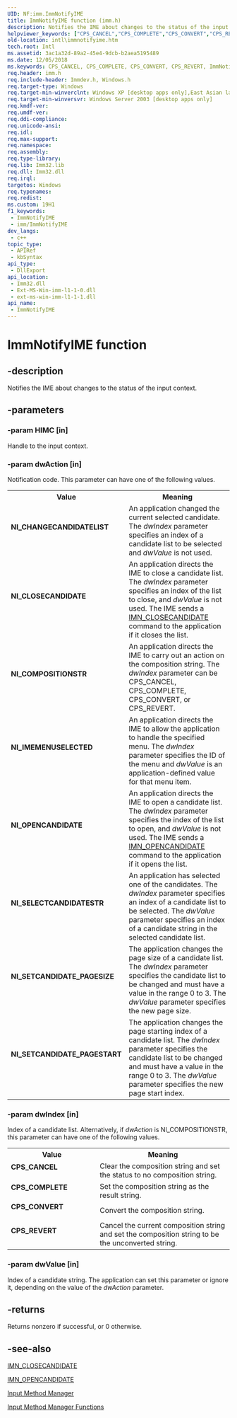 ```yaml
---
UID: NF:imm.ImmNotifyIME
title: ImmNotifyIME function (imm.h)
description: Notifies the IME about changes to the status of the input context.
helpviewer_keywords: ["CPS_CANCEL","CPS_COMPLETE","CPS_CONVERT","CPS_REVERT","ImmNotifyIME","ImmNotifyIME function [Internationalization for Windows Applications]","NI_CHANGECANDIDATELIST","NI_CLOSECANDIDATE","NI_COMPOSITIONSTR","NI_IMEMENUSELECTED","NI_OPENCANDIDATE","NI_SELECTCANDIDATESTR","NI_SETCANDIDATE_PAGESIZE","NI_SETCANDIDATE_PAGESTART","_win32_ImmNotifyIME","imm/ImmNotifyIME","intl.immnotifyime"]
old-location: intl\immnotifyime.htm
tech.root: Intl
ms.assetid: 3ac1a32d-89a2-45e4-9dcb-b2aea5195489
ms.date: 12/05/2018
ms.keywords: CPS_CANCEL, CPS_COMPLETE, CPS_CONVERT, CPS_REVERT, ImmNotifyIME, ImmNotifyIME function [Internationalization for Windows Applications], NI_CHANGECANDIDATELIST, NI_CLOSECANDIDATE, NI_COMPOSITIONSTR, NI_IMEMENUSELECTED, NI_OPENCANDIDATE, NI_SELECTCANDIDATESTR, NI_SETCANDIDATE_PAGESIZE, NI_SETCANDIDATE_PAGESTART, _win32_ImmNotifyIME, imm/ImmNotifyIME, intl.immnotifyime
req.header: imm.h
req.include-header: Immdev.h, Windows.h
req.target-type: Windows
req.target-min-winverclnt: Windows XP [desktop apps only],East Asian language support installed.
req.target-min-winversvr: Windows Server 2003 [desktop apps only]
req.kmdf-ver: 
req.umdf-ver: 
req.ddi-compliance: 
req.unicode-ansi: 
req.idl: 
req.max-support: 
req.namespace: 
req.assembly: 
req.type-library: 
req.lib: Imm32.lib
req.dll: Imm32.dll
req.irql: 
targetos: Windows
req.typenames: 
req.redist: 
ms.custom: 19H1
f1_keywords:
 - ImmNotifyIME
 - imm/ImmNotifyIME
dev_langs:
 - c++
topic_type:
 - APIRef
 - kbSyntax
api_type:
 - DllExport
api_location:
 - Imm32.dll
 - Ext-MS-Win-imm-l1-1-0.dll
 - ext-ms-win-imm-l1-1-1.dll
api_name:
 - ImmNotifyIME
---
```


# ImmNotifyIME function


## -description

Notifies the IME about changes to the status of the input context.

## -parameters

### -param HIMC [in]

Handle to the input context.

### -param dwAction [in]

Notification code. This parameter can have one of the following values.

<table>
<tr>
<th>Value</th>
<th>Meaning</th>
</tr>
<tr>
<td width="40%"><a id="NI_CHANGECANDIDATELIST"></a><a id="ni_changecandidatelist"></a><dl>
<dt><b>NI_CHANGECANDIDATELIST</b></dt>
</dl>
</td>
<td width="60%">
An application changed the current selected candidate. The <i>dwIndex</i> parameter specifies an index of a candidate list to be selected and <i>dwValue</i> is not used.

</td>
</tr>
<tr>
<td width="40%"><a id="NI_CLOSECANDIDATE"></a><a id="ni_closecandidate"></a><dl>
<dt><b>NI_CLOSECANDIDATE</b></dt>
</dl>
</td>
<td width="60%">
An application directs the IME to close a candidate list. The <i>dwIndex</i> parameter specifies an index of the list to close, and <i>dwValue</i> is not used. The IME sends a <a href="/windows/desktop/Intl/imn-closecandidate">IMN_CLOSECANDIDATE</a> command to the application if it closes the list.

</td>
</tr>
<tr>
<td width="40%"><a id="NI_COMPOSITIONSTR"></a><a id="ni_compositionstr"></a><dl>
<dt><b>NI_COMPOSITIONSTR</b></dt>
</dl>
</td>
<td width="60%">
An application directs the IME to carry out an action on the composition string. The <i>dwIndex</i> parameter can be CPS_CANCEL, CPS_COMPLETE, CPS_CONVERT, or CPS_REVERT.

</td>
</tr>
<tr>
<td width="40%"><a id="NI_IMEMENUSELECTED"></a><a id="ni_imemenuselected"></a><dl>
<dt><b>NI_IMEMENUSELECTED</b></dt>
</dl>
</td>
<td width="60%">
An application directs the IME to allow the application to handle the specified menu. The <i>dwIndex</i> parameter specifies the ID of the menu and <i>dwValue</i> is an application-defined value for that menu item.

</td>
</tr>
<tr>
<td width="40%"><a id="NI_OPENCANDIDATE"></a><a id="ni_opencandidate"></a><dl>
<dt><b>NI_OPENCANDIDATE</b></dt>
</dl>
</td>
<td width="60%">
An application directs the IME to open a candidate list. The <i>dwIndex</i> parameter specifies the index of the list to open, and <i>dwValue</i> is not used. The IME sends a <a href="/windows/desktop/Intl/imn-opencandidate">IMN_OPENCANDIDATE</a> command to the application if it opens the list.

</td>
</tr>
<tr>
<td width="40%"><a id="NI_SELECTCANDIDATESTR"></a><a id="ni_selectcandidatestr"></a><dl>
<dt><b>NI_SELECTCANDIDATESTR</b></dt>
</dl>
</td>
<td width="60%">
An application has selected one of the candidates. The <i>dwIndex</i> parameter specifies an index of a candidate list to be selected. The <i>dwValue</i> parameter specifies an index of a candidate string in the selected candidate list.

</td>
</tr>
<tr>
<td width="40%"><a id="NI_SETCANDIDATE_PAGESIZE"></a><a id="ni_setcandidate_pagesize"></a><dl>
<dt><b>NI_SETCANDIDATE_PAGESIZE</b></dt>
</dl>
</td>
<td width="60%">
The application changes the page size of a candidate list. The <i>dwIndex</i> parameter specifies the candidate list to be changed and must have a value in the range 0 to 3. The <i>dwValue</i> parameter specifies the new page size.

</td>
</tr>
<tr>
<td width="40%"><a id="NI_SETCANDIDATE_PAGESTART"></a><a id="ni_setcandidate_pagestart"></a><dl>
<dt><b>NI_SETCANDIDATE_PAGESTART</b></dt>
</dl>
</td>
<td width="60%">
The application changes the page starting index of a candidate list. The <i>dwIndex</i> parameter specifies the candidate list to be changed and must have a value in the range 0 to 3. The <i>dwValue</i> parameter specifies the new page start index.

</td>
</tr>
</table>

### -param dwIndex [in]

Index of a candidate list. Alternatively, if <i>dwAction</i> is NI_COMPOSITIONSTR, this parameter can have one of the following values.

<table>
<tr>
<th>Value</th>
<th>Meaning</th>
</tr>
<tr>
<td width="40%"><a id="CPS_CANCEL"></a><a id="cps_cancel"></a><dl>
<dt><b>CPS_CANCEL</b></dt>
</dl>
</td>
<td width="60%">
Clear the composition string and set the status to no composition string.

</td>
</tr>
<tr>
<td width="40%"><a id="CPS_COMPLETE"></a><a id="cps_complete"></a><dl>
<dt><b>CPS_COMPLETE</b></dt>
</dl>
</td>
<td width="60%">
Set the composition string as the result string.

</td>
</tr>
<tr>
<td width="40%"><a id="CPS_CONVERT"></a><a id="cps_convert"></a><dl>
<dt><b>CPS_CONVERT</b></dt>
</dl>
</td>
<td width="60%">
Convert the composition string.

</td>
</tr>
<tr>
<td width="40%"><a id="CPS_REVERT"></a><a id="cps_revert"></a><dl>
<dt><b>CPS_REVERT</b></dt>
</dl>
</td>
<td width="60%">
Cancel the current composition string and set the composition string to be the unconverted string.

</td>
</tr>
</table>

### -param dwValue [in]

Index of a candidate string. The application can set this parameter or ignore it, depending on the value of the <i>dwAction</i> parameter.

## -returns

Returns nonzero if successful, or 0 otherwise.

## -see-also

<a href="/windows/desktop/Intl/imn-closecandidate">IMN_CLOSECANDIDATE</a>



<a href="/windows/desktop/Intl/imn-opencandidate">IMN_OPENCANDIDATE</a>



<a href="/windows/desktop/Intl/input-method-manager">Input Method Manager</a>



<a href="/windows/desktop/Intl/input-method-manager-functions">Input Method Manager Functions</a>